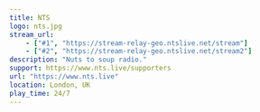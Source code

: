 ```yaml
---
title: NTS
logo: nts.jpg
stream_url:
    - ["#1", "https://stream-relay-geo.ntslive.net/stream"]
    - ["#2", "https://stream-relay-geo.ntslive.net/stream2"]
description: "Nuts to soup radio."
support: https://www.nts.live/supporters
url: "https://www.nts.live"
location: London, UK
play_time: 24/7
---
```

